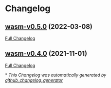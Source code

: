 # Changelog

## [wasm-v0.5.0](https://github.com/eike-hass/identity.rs/tree/wasm-v0.5.0) (2022-03-08)

[Full Changelog](https://github.com/eike-hass/identity.rs/compare/wasm-v0.4.0...wasm-v0.5.0)

## [wasm-v0.4.0](https://github.com/eike-hass/identity.rs/tree/wasm-v0.4.0) (2021-11-01)

[Full Changelog](https://github.com/eike-hass/identity.rs/compare/360bf5ce64a7f418249cdeadccb22b9aea7daeb6...wasm-v0.4.0)



\* *This Changelog was automatically generated by [github_changelog_generator](https://github.com/github-changelog-generator/github-changelog-generator)*
